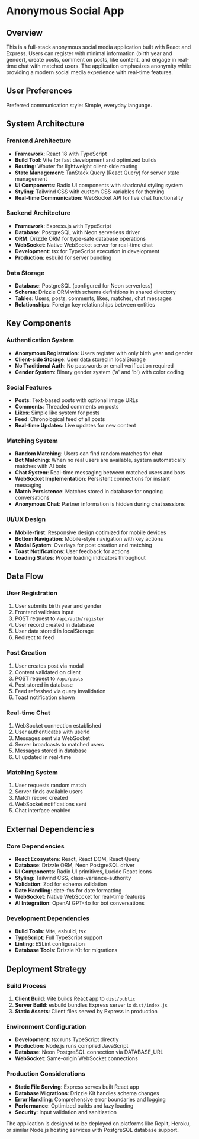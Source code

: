 # Anonymous Social App

## Overview

This is a full-stack anonymous social media application built with React and Express. Users can register with minimal information (birth year and gender), create posts, comment on posts, like content, and engage in real-time chat with matched users. The application emphasizes anonymity while providing a modern social media experience with real-time features.

## User Preferences

Preferred communication style: Simple, everyday language.

## System Architecture

### Frontend Architecture
- **Framework**: React 18 with TypeScript
- **Build Tool**: Vite for fast development and optimized builds
- **Routing**: Wouter for lightweight client-side routing
- **State Management**: TanStack Query (React Query) for server state management
- **UI Components**: Radix UI components with shadcn/ui styling system
- **Styling**: Tailwind CSS with custom CSS variables for theming
- **Real-time Communication**: WebSocket API for live chat functionality

### Backend Architecture
- **Framework**: Express.js with TypeScript
- **Database**: PostgreSQL with Neon serverless driver
- **ORM**: Drizzle ORM for type-safe database operations
- **WebSocket**: Native WebSocket server for real-time chat
- **Development**: tsx for TypeScript execution in development
- **Production**: esbuild for server bundling

### Data Storage
- **Database**: PostgreSQL (configured for Neon serverless)
- **Schema**: Drizzle ORM with schema definitions in shared directory
- **Tables**: Users, posts, comments, likes, matches, chat messages
- **Relationships**: Foreign key relationships between entities

## Key Components

### Authentication System
- **Anonymous Registration**: Users register with only birth year and gender
- **Client-side Storage**: User data stored in localStorage
- **No Traditional Auth**: No passwords or email verification required
- **Gender System**: Binary gender system ('a' and 'b') with color coding

### Social Features
- **Posts**: Text-based posts with optional image URLs
- **Comments**: Threaded comments on posts
- **Likes**: Simple like system for posts
- **Feed**: Chronological feed of all posts
- **Real-time Updates**: Live updates for new content

### Matching System
- **Random Matching**: Users can find random matches for chat
- **Bot Matching**: When no real users are available, system automatically matches with AI bots
- **Chat System**: Real-time messaging between matched users and bots
- **WebSocket Implementation**: Persistent connections for instant messaging
- **Match Persistence**: Matches stored in database for ongoing conversations
- **Anonymous Chat**: Partner information is hidden during chat sessions

### UI/UX Design
- **Mobile-first**: Responsive design optimized for mobile devices
- **Bottom Navigation**: Mobile-style navigation with key actions
- **Modal System**: Overlays for post creation and matching
- **Toast Notifications**: User feedback for actions
- **Loading States**: Proper loading indicators throughout

## Data Flow

### User Registration
1. User submits birth year and gender
2. Frontend validates input
3. POST request to `/api/auth/register`
4. User record created in database
5. User data stored in localStorage
6. Redirect to feed

### Post Creation
1. User creates post via modal
2. Content validated on client
3. POST request to `/api/posts`
4. Post stored in database
5. Feed refreshed via query invalidation
6. Toast notification shown

### Real-time Chat
1. WebSocket connection established
2. User authenticates with userId
3. Messages sent via WebSocket
4. Server broadcasts to matched users
5. Messages stored in database
6. UI updated in real-time

### Matching System
1. User requests random match
2. Server finds available users
3. Match record created
4. WebSocket notifications sent
5. Chat interface enabled

## External Dependencies

### Core Dependencies
- **React Ecosystem**: React, React DOM, React Query
- **Database**: Drizzle ORM, Neon PostgreSQL driver
- **UI Components**: Radix UI primitives, Lucide React icons
- **Styling**: Tailwind CSS, class-variance-authority
- **Validation**: Zod for schema validation
- **Date Handling**: date-fns for date formatting
- **WebSocket**: Native WebSocket for real-time features
- **AI Integration**: OpenAI GPT-4o for bot conversations

### Development Dependencies
- **Build Tools**: Vite, esbuild, tsx
- **TypeScript**: Full TypeScript support
- **Linting**: ESLint configuration
- **Database Tools**: Drizzle Kit for migrations

## Deployment Strategy

### Build Process
1. **Client Build**: Vite builds React app to `dist/public`
2. **Server Build**: esbuild bundles Express server to `dist/index.js`
3. **Static Assets**: Client files served by Express in production

### Environment Configuration
- **Development**: tsx runs TypeScript directly
- **Production**: Node.js runs compiled JavaScript
- **Database**: Neon PostgreSQL connection via DATABASE_URL
- **WebSocket**: Same-origin WebSocket connections

### Production Considerations
- **Static File Serving**: Express serves built React app
- **Database Migrations**: Drizzle Kit handles schema changes
- **Error Handling**: Comprehensive error boundaries and logging
- **Performance**: Optimized builds and lazy loading
- **Security**: Input validation and sanitization

The application is designed to be deployed on platforms like Replit, Heroku, or similar Node.js hosting services with PostgreSQL database support.